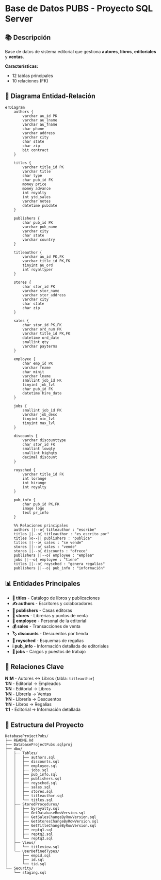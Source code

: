 # Base de Datos PUBS - Proyecto SQL Server

## 📚 Descripción

Base de datos de sistema editorial que gestiona **autores**, **libros**, **editoriales** y **ventas**.

**Características:**
- 12 tablas principales
- 10 relaciones (FK)

## 🔗 Diagrama Entidad-Relación

```mermaid
erDiagram
    authors {
        varchar au_id PK
        varchar au_lname
        varchar au_fname
        char phone
        varchar address
        varchar city
        char state
        char zip
        bit contract
    }
    
    titles {
        varchar title_id PK
        varchar title
        char type
        char pub_id FK
        money price
        money advance
        int royalty
        int ytd_sales
        varchar notes
        datetime pubdate
    }
    
    publishers {
        char pub_id PK
        varchar pub_name
        varchar city
        char state
        varchar country
    }
    
    titleauthor {
        varchar au_id PK,FK
        varchar title_id PK,FK
        tinyint au_ord
        int royaltyper
    }
    
    stores {
        char stor_id PK
        varchar stor_name
        varchar stor_address
        varchar city
        char state
        char zip
    }
    
    sales {
        char stor_id PK,FK
        varchar ord_num PK
        varchar title_id PK,FK
        datetime ord_date
        smallint qty
        varchar payterms
    }
    
    employee {
        char emp_id PK
        varchar fname
        char minit
        varchar lname
        smallint job_id FK
        tinyint job_lvl
        char pub_id FK
        datetime hire_date
    }
    
    jobs {
        smallint job_id PK
        varchar job_desc
        tinyint min_lvl
        tinyint max_lvl
    }
    
    discounts {
        varchar discounttype
        char stor_id FK
        smallint lowqty
        smallint highqty
        decimal discount
    }
    
    roysched {
        varchar title_id FK
        int lorange
        int hirange
        int royalty
    }
    
    pub_info {
        char pub_id PK,FK
        image logo
        text pr_info
    }

    %% Relaciones principales
    authors ||--o{ titleauthor : "escribe"
    titles ||--o{ titleauthor : "es escrito por"
    titles }o--|| publishers : "publica"
    titles ||--o{ sales : "se vende"
    stores ||--o{ sales : "vende"
    stores ||--o{ discounts : "ofrece"
    publishers ||--o{ employee : "emplea"
    jobs ||--o{ employee : "tiene"
    titles ||--o{ roysched : "genera regalías"
    publishers ||--o| pub_info : "información"
```

## 📊 Entidades Principales

- **📖 titles** - Catálogo de libros y publicaciones
- **✍️ authors** - Escritores y colaboradores  
- **🏢 publishers** - Casas editoras
- **🏪 stores** - Librerías y puntos de venta
- **👥 employee** - Personal de la editorial
- **💰 sales** - Transacciones de venta
- **🏷️ discounts** - Descuentos por tienda
- **💸 roysched** - Esquemas de regalías
- **ℹ️ pub_info** - Información detallada de editoriales
- **💼 jobs** - Cargos y puestos de trabajo

## 🔗 Relaciones Clave

**N:M** - Autores ↔ Libros (tabla: `titleauthor`)  
**1:N** - Editorial → Empleados  
**1:N** - Editorial → Libros  
**1:N** - Librería → Ventas  
**1:N** - Librería → Descuentos  
**1:N** - Libros → Regalías  
**1:1** - Editorial → Información detallada  

## 📁 Estructura del Proyecto

```
DatabaseProjectPubs/
├── README.md
├── DatabaseProjectPubs.sqlproj
├── dbo/
│   ├── Tables/
│   │   ├── authors.sql
│   │   ├── discounts.sql
│   │   ├── employee.sql
│   │   ├── jobs.sql
│   │   ├── pub_info.sql
│   │   ├── publishers.sql
│   │   ├── roysched.sql
│   │   ├── sales.sql
│   │   ├── stores.sql
│   │   ├── titleauthor.sql
│   │   └── titles.sql
│   ├── StoredProcedures/
│   │   ├── byroyalty.sql
│   │   ├── GetDatabaseRowVersion.sql
│   │   ├── GetSalesChangeByRowVersion.sql
│   │   ├── GetStoresChangeByRowVersion.sql
│   │   ├── GetTitleChangeByRowVersion.sql
│   │   ├── reptq1.sql
│   │   ├── reptq2.sql
│   │   └── reptq3.sql
│   ├── Views/
│   │   └── titleview.sql
│   └── UserDefinedTypes/
│       ├── empid.sql
│       ├── id.sql
│       └── tid.sql
└── Security/
    └── staging.sql
```

